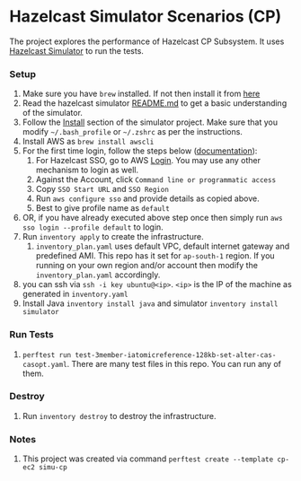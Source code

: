 # Hazelcast Simulator Scenarios (CP)
The project explores the performance of Hazelcast CP Subsystem. It uses [Hazelcast Simulator](https://github.com/hazelcast/hazelcast-simulator) to run the tests.
### Setup
1. Make sure you have `brew` installed. If not then install it from [here](https://brew.sh/)
1. Read the hazelcast simulator [README.md](https://github.com/hazelcast/hazelcast-simulator) to get a basic understanding of the simulator.
1. Follow the [Install](https://github.com/hazelcast/hazelcast-simulator#install) section of the simulator project. Make sure that you modify `~/.bash_profile` or `~/.zshrc` as per the instructions.
1. Install AWS as `brew install awscli`
1. For the first time login, follow the steps below ([documentation](https://docs.aws.amazon.com/cli/latest/userguide/sso-configure-profile-token.html)):
    1. For Hazelcast SSO, go to AWS [Login](https://hazelcast.awsapps.com/start/#/). You may use any other mechanism to login as well.
    1. Against the Account, click `Command line or programmatic access`
    1. Copy `SSO Start URL` and `SSO Region`
    1. Run `aws configure sso` and provide details as copied above.
    1. Best to give profile name as `default`
1. OR, if you have already executed above step once then simply run `aws sso login --profile default` to login.
1. Run `inventory apply` to create the infrastructure.
    1. `inventory_plan.yaml` uses default VPC, default internet gateway and predefined AMI. This repo has it set for `ap-south-1` region. If you running on your own region and/or account then modify the `inventory_plan.yaml` accordingly.
1. you can ssh via `ssh -i key ubuntu@<ip>`. `<ip>` is the IP of the machine as generated in `inventory.yaml`
1. Install Java `inventory install java` and simulator `inventory install simulator`

### Run Tests
1. `perftest run test-3member-iatomicreference-128kb-set-alter-cas-casopt.yaml`. There are many test files in this repo. You can run any of them.
### Destroy
1. Run `inventory destroy` to destroy the infrastructure.

### Notes
1. This project was created via command `perftest create --template cp-ec2 simu-cp`

